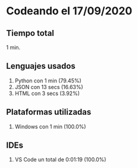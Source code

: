 # Codeando el 17/09/2020

## Tiempo total
1 min.

## Lenguajes usados
1. Python con 1 min (79.45%)
1. JSON con 13 secs (16.63%)
1. HTML con 3 secs (3.92%)

## Plataformas utilizadas
1. Windows con 1 min (100.0%)

## IDEs
1. VS Code un total de 0:01:19 (100.0%)

